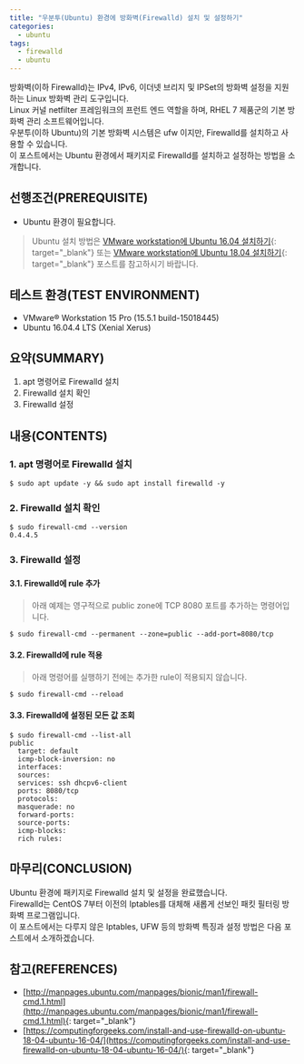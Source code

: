 ```yaml
---
title: "우분투(Ubuntu) 환경에 방화벽(Firewalld) 설치 및 설정하기"
categories: 
  - ubuntu
tags: 
  - firewalld
  - ubuntu
---
```



방화벽(이하 Firewalld)는 IPv4, IPv6, 이더넷 브리지 및 IPSet의 방화벽 설정을 지원하는 Linux 방화벽 관리 도구입니다. <br />
Linux 커널 netfilter 프레임워크의 프런트 엔드 역할을 하며, RHEL 7 제품군의 기본 방화벽 관리 소프트웨어입니다. <br />
우분투(이하 Ubuntu)의 기본 방화벽 시스템은 ufw 이지만, Firewalld를 설치하고 사용할 수 있습니다. <br />
이 포스트에서는 Ubuntu 환경에서 패키지로 Firewalld를 설치하고 설정하는 방법을 소개합니다.


## 선행조건(PREREQUISITE)
- Ubuntu 환경이 필요합니다.

> Ubuntu 설치 방법은 [VMware workstation에 Ubuntu 16.04 설치하기](https://lindarex.github.io/ubuntu/ubuntu-1604-installation/){: target="_blank"} 또는 [VMware workstation에 Ubuntu 18.04 설치하기](https://lindarex.github.io/ubuntu/ubuntu-1804-installation/){: target="_blank"} 포스트를 참고하시기 바랍니다.


## 테스트 환경(TEST ENVIRONMENT)
- VMware® Workstation 15 Pro (15.5.1 build-15018445)
- Ubuntu 16.04.4 LTS (Xenial Xerus)


## 요약(SUMMARY)
1. apt 명령어로 Firewalld 설치
2. Firewalld 설치 확인
3. Firewalld 설정


## 내용(CONTENTS)
### 1. apt 명령어로 Firewalld 설치
```shell
$ sudo apt update -y && sudo apt install firewalld -y
```

### 2. Firewalld 설치 확인
```shell
$ sudo firewall-cmd --version
0.4.4.5
```

### 3. Firewalld 설정
#### 3.1. Firewalld에  rule 추가
> 아래 예제는 영구적으로 public zone에 TCP 8080 포트를 추가하는 명령어입니다.

```shell
$ sudo firewall-cmd --permanent --zone=public --add-port=8080/tcp
```

#### 3.2. Firewalld에 rule 적용
> 아래 명령어를 실행하기 전에는 추가한 rule이 적용되지 않습니다.

```shell
$ sudo firewall-cmd --reload
```

#### 3.3. Firewalld에 설정된 모든 값 조회
```shell
$ sudo firewall-cmd --list-all
public
  target: default
  icmp-block-inversion: no
  interfaces:
  sources:
  services: ssh dhcpv6-client
  ports: 8080/tcp
  protocols:
  masquerade: no
  forward-ports:
  source-ports:
  icmp-blocks:
  rich rules:
```


## 마무리(CONCLUSION)
Ubuntu 환경에 패키지로 Firewalld 설치 및 설정을 완료했습니다. <br />
Firewalld는 CentOS 7부터 이전의 Iptables를 대체해 새롭게 선보인 패킷 필터링 방화벽 프로그램입니다. <br />
이 포스트에서는 다루지 않은 Iptables, UFW 등의 방화벽 특징과 설정 방법은 다음 포스트에서 소개하겠습니다.


## 참고(REFERENCES)
- [http://manpages.ubuntu.com/manpages/bionic/man1/firewall-cmd.1.html](http://manpages.ubuntu.com/manpages/bionic/man1/firewall-cmd.1.html){: target="_blank"}
- [https://computingforgeeks.com/install-and-use-firewalld-on-ubuntu-18-04-ubuntu-16-04/](https://computingforgeeks.com/install-and-use-firewalld-on-ubuntu-18-04-ubuntu-16-04/){: target="_blank"}
